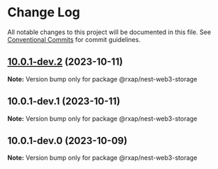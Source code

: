 # Change Log

All notable changes to this project will be documented in this file.
See [Conventional Commits](https://conventionalcommits.org) for commit guidelines.

## [10.0.1-dev.2](https://gitlab.com/rxap/packages/compare/@rxap/nest-web3-storage@10.0.1-dev.1...@rxap/nest-web3-storage@10.0.1-dev.2) (2023-10-11)

**Note:** Version bump only for package @rxap/nest-web3-storage

## 10.0.1-dev.1 (2023-10-11)

**Note:** Version bump only for package @rxap/nest-web3-storage

## 10.0.1-dev.0 (2023-10-09)

**Note:** Version bump only for package @rxap/nest-web3-storage
